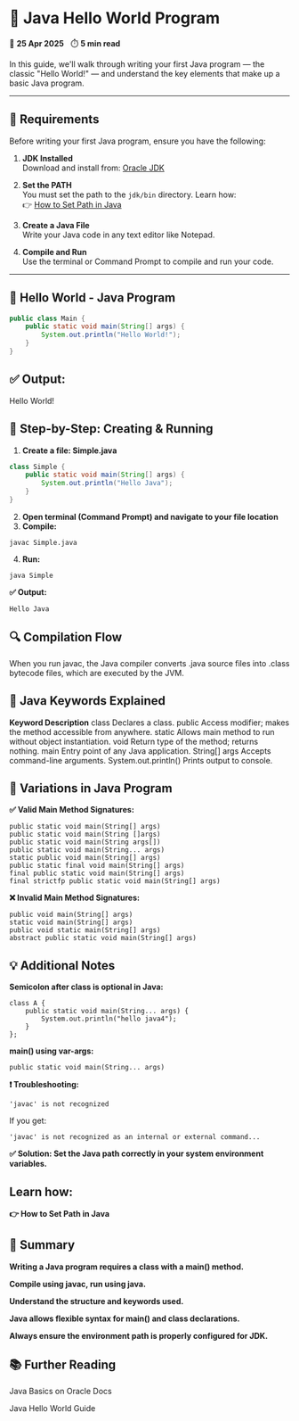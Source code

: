 # 👋 Java Hello World Program

📅 **25 Apr 2025** &nbsp; ⏱️ **5 min read**

In this guide, we'll walk through writing your first Java program — the classic "Hello World!" — and understand the key elements that make up a basic Java program.

---

## 🧱 Requirements

Before writing your first Java program, ensure you have the following:

1. **JDK Installed**  
   Download and install from: [Oracle JDK](https://www.oracle.com/java/technologies/javase-downloads.html)

2. **Set the PATH**  
   You must set the path to the `jdk/bin` directory. Learn how:  
   👉 [How to Set Path in Java](https://www.javatpoint.com/how-to-set-path-in-java)

3. **Create a Java File**  
   Write your Java code in any text editor like Notepad.

4. **Compile and Run**  
   Use the terminal or Command Prompt to compile and run your code.

---

## 🚀 Hello World - Java Program

```java
public class Main {  
    public static void main(String[] args) {  
        System.out.println("Hello World!");  
    }  
}
```
## ✅ Output:
Hello World!
## 📝 Step-by-Step: Creating & Running
1. **Create a file: Simple.java**
```java
class Simple {  
    public static void main(String[] args) {  
        System.out.println("Hello Java");  
    }  
}
```
2. **Open terminal (Command Prompt) and navigate to your file location**
3. **Compile:**
```
javac Simple.java
```
4. **Run:**
``` 
java Simple 
```
**✅ Output:**
```
Hello Java
```
## 🔍 Compilation Flow
When you run javac, the Java compiler converts .java source files into .class bytecode files, which are executed by the JVM.

## 🔑 Java Keywords Explained
**Keyword	Description**
class	Declares a class.
public	Access modifier; makes the method accessible from anywhere.
static	Allows main method to run without object instantiation.
void	Return type of the method; returns nothing.
main	Entry point of any Java application.
String[] args	Accepts command-line arguments.
System.out.println()	Prints output to console.

## 🔄 Variations in Java Program
**✅ Valid Main Method Signatures:**
```
public static void main(String[] args)
public static void main(String []args)
public static void main(String args[])
public static void main(String... args)
static public void main(String[] args)
public static final void main(String[] args)
final public static void main(String[] args)
final strictfp public static void main(String[] args)
```
**❌ Invalid Main Method Signatures:**
```
public void main(String[] args)
static void main(String[] args)
public void static main(String[] args)
abstract public static void main(String[] args)
```
## 💡 Additional Notes
**Semicolon after class is optional in Java:**
```
class A {
    public static void main(String... args) {
        System.out.println("hello java4");
    }
};
```
**main() using var-args:**

```
public static void main(String... args)
```
**❗ Troubleshooting:**
```
'javac' is not recognized
```
If you get:
```
'javac' is not recognized as an internal or external command...
```
**✅ Solution: Set the Java path correctly in your system environment variables.**

## Learn how:
**👉 How to Set Path in Java**

## 📌 Summary
**Writing a Java program requires a class with a main() method.**

**Compile using javac, run using java.**

**Understand the structure and keywords used.**

**Java allows flexible syntax for main() and class declarations.**

**Always ensure the environment path is properly configured for JDK.**

## 📚 Further Reading
Java Basics on Oracle Docs

Java Hello World Guide








